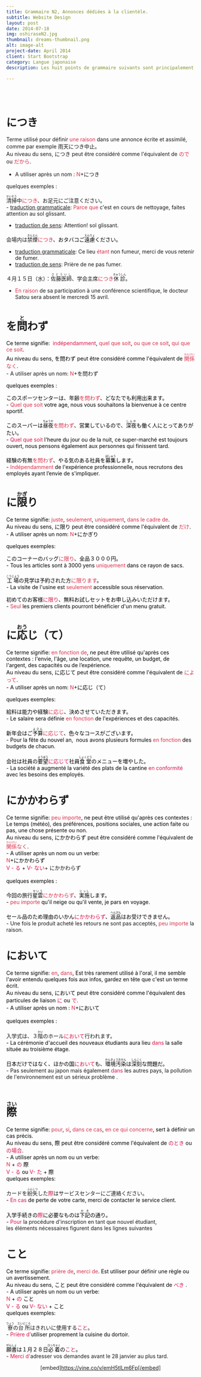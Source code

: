 ```yaml
---
title: Grammaire N2, Annonces dédiées à la clientèle.
subtitle: Website Design
layout: post
date: 2014-07-18
img: oshiraseN2.jpg
thumbnail: dreams-thumbnail.png
alt: image-alt
project-date: April 2014
client: Start Bootstrap
category: Langue japonaise
description: Les huit points de grammaire suivants sont principalement utilisés à l'écrit, notamment dans des annonces professionnelles.

---
```

<br>
<br>

# につき

Terme utilisé pour définir <span style="color: #da314b;">une raison</span> dans une annonce écrite et assimilé, comme par exemple 雨天につき中止。  
Au niveau du sens, につき peut être considéré comme l'équivalent de <span style="color: #da314b;">ので</span> ou <span style="color: #da314b;">だから</span>.  
- A utiliser après un nom : <span style="color: #da314b;">N</span>+につき   

quelques exemples :  

<ruby><rb>清掃</rb><rt>せいそう</rt></ruby>中<span style="color: #da314b;">につき</span>、お足元にご注意ください。  
<span style="color: #da314b;"><span style="color: #000000;">-</span></span> <span style="text-decoration: underline;">traduction grammaticale</span>: <span style="color: #da314b;">Parce que</span> c'est en cours de nettoyage, faites attention au sol glissant.   
- <span style="text-decoration: underline;">traduction de sens</span>: Attention! sol glissant.  

会場内は<ruby><rb>禁煙</rb><rt>きんえん</rt></ruby><span style="color: #da314b;"><span style="color: #da314b;">につき<span style="color: #000000;">、おタバコご<ruby><rb>遠慮</rb><rt>えんりょ</rt></ruby>ください。  
- <span><span style="text-decoration: underline;">traduction grammaticale</span>: </span><span>Ce lieu <span style="color: #da314b;">étant</span> non fumeur, merci de vous retenir de fumer.  
- <span style="text-decoration: underline;">traduction de sens</span><span>: Prière de ne pas fumer.  

</span></span>４月１５日（水）：<ruby><rb>佐藤医師</rb><rt>さとういし</rt></ruby>、学会主席<span style="color: #da314b;">につき</span><ruby><rb>休診</rb><rt>きゅうしん</rt></ruby>。  
- <span style="color: #da314b;">En raison</span> de sa participation à une conférence scientifique, le docteur Satou sera absent le mercredi 15 avril.  

</span></span></span>

# を<ruby><rb>問</rb><rt>と</rt></ruby>わず

<span><span style="color: #000000;">Ce terme signifie: </span> <span style="color: #db134a;">indépendamment</span><span color="#000000" style="color: #000000;">, </span><span style="color: #da314b;">quel</span><span color="#000000" style="color: #000000;"> <span style="color: #da314b;">que soit</span>,</span> <span color="#da314b" style="color: #da314b;">ou que ce soit</span><span color="#000000" style="color: #000000;">,</span> <span style="color: #da314b;">qui que ce soit</span><span color="#000000" style="color: #000000;">.</span>  
<span style="color: #000000;">Au niveau du sens, を問わず peut être considéré comme l'équivalent de <span style="color: #da314b;"><ruby><rb>関</rb><rt>かん</rt></ruby></span></span><span style="color: #da314b;"><ruby><rb>係</rb><rt>けい</rt></ruby>なく</span><span style="color: #000000;">.</span>  
- A utiliser après un nom: <span style="color: #da314b;">N</span><span>+</span>を問わず<span style="color: #da314b;"> </span>  

<span style="color: #000000;">quelques exemples :</span>  

<span style="color: #000000;">このスポーツセンターは、年齢<span style="color: #da314b;">を問わず</span>、どなたでも利用出来ます。</span>  
<span style="color: #da314b;"><span style="color: #000000;">-</span></span><span style="color: #000000;"> </span><span style="color: #da314b;">Quel que soit</span><span style="color: #000000;"> votre age, nous vous souhaitons la bienvenue à ce centre sportif. </span>  

<span><span><span color="#000000" style="color: #000000;">このスーパーは<ruby><rb>昼夜</rb><rt>ちゅうや</rt></ruby><span style="color: #da314b;">を問わず</span>、営業しているので、<ruby><rb>深夜</rb><rt>しんや</rt></ruby>も働く人にとってありがたい。</span>  
<span color="#000000" style="color: #000000;">- <span style="color: #db134a;">Quel que soit</span></span><span color="#000000" style="color: #000000;"> l'heure du jour ou de la nuit, ce super-marché est toujours ouvert, nous pensons également aux personnes qui finissent tard.</span><span style="color: #000000;">  

</span><span color="#000000" style="color: #000000;">経験の有無<span style="color: #da314b;">を問わず</span>、やる気のある社員を<ruby><rb>募集</rb><rt>ぼしゅう</rt></ruby>します。</span>  
<span color="#000000" style="color: #000000;">- </span><span color="#000000"><span color="#da314b" style="color: #da314b;">Indépendamment</span><span color="#000000"><span color="#000000"><span color="#000000"><span color="#000000" style="color: #000000;"> de l'expérience professionnelle, nous recrutons des employés ayant l’envie de s'impliquer.  

</span></span></span></span></span></span></span></span>

# に<ruby><rb>限</rb><rt>かぎ</rt></ruby>り

<span><span><span color="#000000"><span color="#000000"><span color="#000000"><span color="#000000"><span color="#000000"><span style="color: #000000;">Ce terme signifie: </span><span color="#da314b" style="color: #da314b;">juste</span><span color="#000000" style="color: #000000;">,</span> <span color="#da314b" style="color: #da314b;">seulement</span><span color="#da314b">,</span> <span color="#da314b" style="color: #da314b;">uniquement</span><span color="#000000" style="color: #000000;">, </span><span color="#000000" style="color: #000000;"><span style="color: #da314b;">dans le cadre de</span></span><span color="#000000" style="color: #000000;">.</span>  
<span style="color: #000000;">Au niveau du sens, に限り peut être considéré comme l'équivalent de </span><span style="color: #da314b;">だけ</span><span style="color: #000000;">.</span>  
<span color="#000000" style="color: #000000;">- A utiliser après un nom:</span> <span style="color: #da314b;">N</span><span style="color: #000000;">+</span><span color="#000000" style="color: #000000;">にかぎり</span><span style="color: #da314b;"> </span>  

<span style="color: #000000;">quelques exemples:</span>  

<span style="color: #000000;">このコーナーのバッグ<span style="color: #da314b;">に限り</span>、全品３０００円。</span>  
<span style="color: #da314b;"><span style="color: #000000;">-</span></span><span style="color: #000000;"> </span><span style="color: #000000;">Tous les articles sont à 3000 yens <span style="color: #da314b;">uniquement</span> dans ce rayon de sacs. </span>  
<span>  
<span color="#000000" style="color: #000000;"><ruby><rb>工場</rb><rt>こうじょう</rt></ruby>の見学は予約された方<span style="color: #da314b;">に限ります</span>。</span>  
<span color="#000000"><span color="#000000" style="color: #000000;">- La visite de l'usine est <span style="color: #da314b;">seulement</span> accessible sous réservation.</span></span><span style="color: #000000;">  

</span><span color="#000000" style="color: #000000;">初めてのお客様<span style="color: #da134b;">に限り</span>、無料お試しセットをお申し込みいただけます。</span>  
<span color="#000000" style="color: #000000;">- </span><span color="#000000" style="color: #000000;"><span color="#da314b" style="color: #da314b;">Seul</span><span color="#000000"><span color="#000000"><span color="#000000"><span color="#000000" style="color: #000000;"> les premiers clients pourront bénéficier d'un menu gratuit.  

</span></span></span></span></span></span></span></span></span></span></span></span></span>

# に<ruby><rb>応</rb><rt>おう</rt></ruby>じ（て）

<span color="#000000"><span color="#000000"><span color="#000000"><span color="#000000"><span color="#000000"><span color="#000000"><span color="#000000"><span color="#000000"><span color="#000000"><span color="#000000"><span color="#000000"><span color="#000000"><span color="#000000"><span color="#000000"><span color="#000000"><span color="#000000"><span style="color: #000000;">Ce terme signifie: </span><span color="#000000"><span color="#da314b" style="color: #da314b;">en fonction de</span></span><span color="#000000" style="color: #000000;">, ne peut être utilisé qu'après ces contextes : l'envie, l'âge, une location, une requête, un budget, de l'argent, des capacités ou de l’expérience.  </span>  
<span style="color: #000000;">Au niveau du sens, に応じて peut être considéré comme l'équivalent de </span><span style="color: #da314b;">によって</span><span style="color: #000000;">.</span>  
<span color="#000000" style="color: #000000;">- A utiliser après un nom:</span> <span style="color: #da314b;">N</span><span style="color: #000000;">+</span><span color="#000000" style="color: #000000;">に応じ（て）</span>  

<span style="color: #000000;">quelques exemples:</span>  

<span style="color: #000000;">給料は能力や経験<span style="color: #da314b;">に応じ</span>、決めさせていただきます。</span>  
<span style="color: #da314b;"><span style="color: #000000;">-</span></span><span style="color: #000000;"> Le salaire sera définie </span><span style="color: #000000;"><span style="color: #da314b;">en fonction</span> de l'expériences et des capacités. </span>  
<span>  
<span color="#000000" style="color: #000000;">新年会はご<ruby><rb>予算</rb><rt>よさん</rt></ruby><span style="color: #da314b;">に<span>応じて</span></span>、色々なコースがございます。</span>  
<span color="#000000" style="color: #000000;"><span color="#000000" style="color: #000000;">- Pour la fête du nouvel an,  nous avons plusieurs formules <span style="color: #da314b;">en fonction</span> des budgets de chacun.</span></span><span style="color: #000000;">  
</span><span color="#000000" style="color: #000000;">  
会社は社員の<ruby><rb>要望</rb><rt>ようぼう</rt></ruby><span style="color: #da134b;">に応じて</span>社員<ruby><rb>食堂</rb><rt>しょくどう</rt></ruby>のメニューを増やした。</span>  
<span color="#000000" style="color: #000000;">- La société a augmenté la variété des plats de la cantine <span style="color: #da134b;">en conformité</span> avec les besoins des employés.  

</span></span></span></span></span></span></span></span></span></span></span></span></span></span></span></span></span></span>

# にかかわらず

<span color="#000000"><span color="#000000"><span color="#000000"><span color="#000000"><span color="#000000"><span color="#000000"><span color="#000000"><span color="#000000"><span color="#000000"><span color="#000000"><span color="#000000"><span color="#000000"><span color="#000000"><span color="#000000"><span color="#000000"><span color="#000000"><span color="#000000"><span color="#000000"><span color="#000000"><span color="#000000"><span color="#000000"><span color="#000000"><span color="#000000"><span color="#000000"><span color="#000000"><span color="#000000"><span color="#000000"><span color="#000000"><span color="#000000"><span color="#000000"><span color="#000000"><span color="#000000"><span style="color: #000000;">Ce terme signifie: </span><span color="#000000"><span color="#da314b" style="color: #da314b;">peu importe</span></span><span color="#000000" style="color: #000000;">, ne peut être utilisé qu'après ces contextes : Le temps (météo), des préférences, positions sociales, une action faite ou pas, une chose présente ou non.  </span>  
<span style="color: #000000;">Au niveau du sens, にかかわらず peut être considéré comme l'équivalent de <span style="color: #000000;"><span style="color: #da314b;"><ruby><rb>関</rb><rt>かん</rt></ruby></span></span><span style="color: #da314b;"><ruby><rb>係</rb><rt>けい</rt></ruby>なく</span><span style="color: #000000;">.</span></span>  
<span color="#000000" style="color: #000000;">- A utiliser après un nom ou un verbe:  
</span><span style="color: #da314b;">N</span><span style="color: #000000;">+<span>にかかわらず</span>  
</span><span style="color: #db134a;">V - る</span> + <span style="color: #db134a;">V- ない</span>+ <span>にかかわらず  
</span>  
<span style="color: #000000;">quelques exemples :</span>  

<span style="color: #000000;">今回の旅行<ruby><rb>星雲</rb><rt>せいう</rt></ruby><span style="color: #da314b;">にかかわらず</span>、<ruby><rb>実施</rb><rt>じっし</rt></ruby>します。</span>  
<span style="color: #da314b;"><span style="color: #000000;">- <span style="color: #da314b;">peu importe</span> qu'il neige ou qu'il vente, je pars en voyage</span></span><span style="color: #000000;">. </span>  
<span style="color: #000000;">  
セール品のため理由のいかん<span style="color: #db134a;">にかかわらず</span>、<ruby><rb>返品</rb><rt>へんぴん</rt></ruby>はお受けできません。  
</span>-<span color="#da314b" style="color: #da314b;"> </span>Une fois le produit acheté les retours ne sont pas acceptés, <span style="color: #da314b;">peu importe</span> la raison.  

</span></span></span></span></span></span></span></span></span></span></span></span></span></span></span></span></span></span></span></span></span></span></span></span></span></span></span></span></span></span></span></span>

# において

<span color="#000000"><span color="#000000"><span color="#000000"><span color="#000000"><span color="#000000"><span color="#000000"><span color="#000000"><span color="#000000"><span color="#000000"><span color="#000000"><span color="#000000"><span color="#000000"><span color="#000000"><span color="#000000"><span color="#000000"><span color="#000000"><span color="#000000"><span color="#000000"><span color="#000000"><span color="#000000"><span color="#000000"><span color="#000000"><span color="#000000"><span color="#000000"><span color="#000000"><span color="#000000"><span color="#000000"><span color="#000000"><span color="#000000"><span color="#000000"><span color="#000000"><span color="#000000"><span color="#000000"><span color="#000000"><span color="#000000"><span color="#000000"><span color="#000000"><span color="#000000"><span color="#000000"><span color="#000000"><span color="#000000"><span color="#000000"><span color="#000000"><span color="#000000"><span color="#000000"><span color="#000000"><span color="#000000"><span color="#000000"><span color="#000000"><span color="#000000"><span color="#000000"><span color="#000000"><span color="#000000"><span color="#000000"><span color="#000000"><span color="#000000"><span color="#000000"><span color="#000000"><span color="#000000"><span color="#000000"><span color="#000000"><span color="#000000"><span><span color="#000000" style="color: #000000;">Ce terme signifie: </span><span color="#000000"><span color="#da314b" style="color: #da314b;">en</span></span><span color="#000000" style="color: #000000;">,</span> <span color="#000000"><span color="#da314b" style="color: #da314b;">dans</span></span><span color="#da314b" style="color: #000000;">,</span> </span><span color="#000000" style="color: #000000;">Est très rarement utilisé à l'oral, il me semble l'avoir entendu quelques fois aux infos, gardez en tête que c'est un terme écrit.</span>  
<span style="color: #000000;">Au niveau du sens, において peut être considéré comme l'équivalent des particules de liaison <span style="color: #db134a;">に</span> ou <span style="color: #db134a;">で</span></span>.  
<span color="#000000" style="color: #000000;">- A utiliser après un nom :</span> <span style="color: #da314b;">N</span><span style="color: #000000;">+<span>において</span>  
</span>  
<span style="color: #000000;">quelques exemples :  
</span>  
入学式は、３<ruby><rb>階</rb><rt>かい</rt></ruby>のホール<span style="color: #db134a;">において</span>行われます。  
<span><span style="color: #000000;">- La cérémonie d'accueil des nouveaux étudiants aura lieu <span style="color: #db134a;">dans</span> la salle située au troisième étage.</span></span>  
<span style="color: #000000;">  
日本だけではなく、ほかの国<span style="color: #db134a;">において</span>も、<ruby><rb>環境汚染</rb><rt>かんきょうおせん</rt></ruby>は<ruby><rb>深刻</rb><rt>しんこく</rt></ruby>な問題だ。  
</span></span></span></span></span></span></span></span></span></span></span></span></span></span></span></span></span></span></span></span></span></span></span></span></span></span></span></span></span></span></span></span><span><span>- Pas seulement au japon mais également <span style="color: #db134a;">dans</span> les autres pays, la pollution de l'environnement est un sérieux problème .  
</span></span></span></span></span></span></span></span></span></span></span></span></span></span></span></span></span>  
</span></span></span></span></span></span></span></span></span></span></span></span></span></span></span></span>

# <ruby><rb>際</rb><rt>さい</rt></ruby>

<span color="#000000"><span color="#000000"><span color="#000000"><span color="#000000"><span color="#000000"><span color="#000000"><span color="#000000"><span color="#000000"><span color="#000000"><span color="#000000"><span color="#000000"><span color="#000000"><span color="#000000"><span color="#000000"><span color="#000000"><span color="#000000"><span color="#000000"><span color="#000000"><span color="#000000"><span color="#000000"><span color="#000000"><span color="#000000"><span color="#000000"><span color="#000000"><span color="#000000"><span color="#000000"><span color="#000000"><span color="#000000"><span color="#000000"><span color="#000000"><span color="#000000"><span color="#000000"><span color="#000000"><span color="#000000"><span color="#000000"><span color="#000000"><span color="#000000"><span color="#000000"><span color="#000000"><span color="#000000"><span color="#000000"><span color="#000000"><span color="#000000"><span color="#000000"><span color="#000000"><span color="#000000"><span color="#000000"><span color="#000000"><span color="#000000"><span color="#000000"><span color="#000000"><span color="#000000"><span color="#000000"><span color="#000000"><span color="#000000"><span color="#000000"><span color="#000000"><span color="#000000"><span color="#000000"><span color="#000000"><span color="#000000"><span color="#000000"><span color="#000000"><span color="#000000"><span color="#000000" style="color: #000000;">Ce terme signifie: </span><span color="#000000"><span color="#da314b" style="color: #da314b;">pour</span></span><span color="#000000" style="color: #000000;">, </span><span color="#000000"><span color="#da314b" style="color: #da314b;">si</span></span><span color="#000000"><span color="#000000" style="color: #000000;">,</span> <span color="#000000" style="color: #000000;"></span> </span><span color="#000000"><span color="#da314b" style="color: #da314b;">dans ce cas</span></span><span color="#da314b"><span color="#000000" style="color: #000000;">, </span><span color="#000000"><span color="#da314b" style="color: #da314b;">en ce qui concerne</span></span><span color="#000000" style="color: #000000;">, sert à définir un cas précis.</span></span>  
<span style="color: #000000;">Au niveau du sens, 際 peut être considéré comme l'équivalent de <span style="color: #db134a;">のとき</span> ou</span> <span><span color="#db134a" style="color: #db134a;">の場合</span></span>.  
<span style="color: #000000;"><span color="#000000" style="color: #000000;">- A utiliser après un nom ou un verbe:  
</span><span style="color: #da314b;">N </span><span style="color: #000000;">+ <span style="color: #db134a;">の </span><span>際</span>  
</span><span style="color: #db134a;">V - る</span> <span>ou</span><span style="color: #db134a;"> V- た </span><span>+ <span>際</span></span></span>  
<span style="color: #000000;">quelques exemples:  
</span>  
カードを<ruby><rb>紛失</rb><rt>ふんしつ</rt></ruby>した<span style="color: #db134a;">際</span>はサービスセンターにご連絡ください。  
<span style="color: #000000;">- <span style="color: #db134a;">En cas</span> de perte de votre carte, merci de contacter le service client.</span>  
<span style="color: #000000;">  
入学手続きの<span style="color: #db134a;">際</span>に必要なものは<ruby><rb>下記</rb><rt>かき</rt></ruby>の通り。  
</span></span></span></span></span></span></span></span></span></span></span></span></span></span></span></span></span></span></span></span></span></span></span></span></span></span></span></span></span></span></span></span><span><span>- <span style="color: #db134a;">Pour</span> la procédure d'inscription en tant que nouvel étudiant, les éléments nécessaires figurent dans les lignes suivantes  

</span></span></span></span></span></span></span></span></span></span></span></span></span></span></span></span></span></span></span></span></span></span></span></span></span></span></span></span></span></span></span></span></span></span></span>

# こと

<span color="#000000"><span color="#000000"><span color="#000000"><span color="#000000"><span color="#000000"><span color="#000000"><span color="#000000"><span color="#000000"><span color="#000000"><span color="#000000"><span color="#000000"><span color="#000000"><span color="#000000"><span color="#000000"><span color="#000000"><span color="#000000"><span color="#000000"><span color="#000000"><span color="#000000"><span color="#000000"><span color="#000000"><span color="#000000"><span color="#000000"><span color="#000000"><span color="#000000"><span color="#000000"><span color="#000000"><span color="#000000"><span color="#000000"><span color="#000000"><span color="#000000"><span color="#000000"><span color="#000000"><span color="#000000"><span color="#000000"><span color="#000000"><span color="#000000"><span color="#000000"><span color="#000000"><span color="#000000"><span color="#000000"><span color="#000000"><span color="#000000"><span color="#000000"><span color="#000000"><span color="#000000"><span color="#000000"><span color="#000000"><span color="#000000"><span color="#000000"><span color="#000000"><span color="#000000"><span color="#000000"><span color="#000000"><span color="#000000"><span color="#000000"><span color="#000000"><span color="#000000"><span color="#000000"><span color="#000000"><span color="#000000"><span color="#000000"><span color="#000000"><span color="#000000"><span color="#000000"><span color="#000000"><span color="#000000"><span color="#000000"><span color="#000000"><span color="#000000"><span color="#000000"><span color="#000000"><span color="#000000"><span color="#000000"><span color="#000000"><span color="#000000"><span color="#000000"><span color="#000000"><span color="#000000"><span color="#000000"><span color="#000000"><span color="#000000"><span color="#000000"><span color="#000000"><span color="#000000"><span color="#000000"><span color="#000000"><span color="#000000"><span color="#000000"><span color="#000000"><span color="#000000"><span color="#000000"><span color="#000000"><span color="#000000"><span color="#000000" style="color: #000000;">Ce terme signifie: </span><span color="#000000"><span color="#da314b" style="color: #da314b;">prière de</span></span><span color="#000000" style="color: #000000;">, </span><span color="#000000"><span color="#da314b" style="color: #da314b;">merci de</span></span><span color="#000000"><span color="#000000" style="color: #000000;">.</span></span><span color="#da314b"><span color="#000000" style="color: #000000;"> Est utiliser pour définir une règle ou un avertissement.</span></span>  
<span style="color: #000000;">Au niveau du sens, こと peut être considéré comme l'équivalent de <span style="color: #db134a;">べき</span></span> .  
<span style="color: #000000;"><span color="#000000" style="color: #000000;">- A utiliser après un nom ou un verbe:  
</span><span style="color: #da314b;">N </span><span style="color: #000000;">+ <span style="color: #db134a;">の </span><span>こと</span>  
</span><span style="color: #db134a;">V - る</span> <span>ou</span><span style="color: #db134a;"> V- ない </span><span>+ こと</span></span>  
<span style="color: #000000;">quelques exemples:  
</span>  
<ruby><rb>寮</rb><rt>りょう</rt></ruby>の<ruby><rb>台所</rb><rt>だいどころ</rt></ruby>はきれいに使用する<span style="color: #db134a;">こと</span><span>。</span>  
<span style="color: #000000;">-</span> <span><span color="#db134a" style="color: #db134a;">Prière </span></span><span><span color="#000000" style="color: #000000;"><span style="color: #db134a;">d'</span>utiliser proprement la cuisine du dortoir.</span></span>  
<span style="color: #000000;">  
<ruby><rb>願書</rb><rt>がんしょ</rt></ruby>は１月２８日<ruby><rb>必着</rb><rt>ひっちゃく</rt></ruby>の<span style="color: #db134a;">こと</span>。  
</span></span></span></span></span></span></span></span></span></span></span></span></span></span></span></span></span></span></span></span></span></span></span></span></span></span></span></span></span></span></span></span>- <span color="#db134a" style="color: #db134a;">Merci d'</span>adresser vos demandes avant le 28 janvier au plus tard.  

</span></span></span></span></span></span></span></span></span></span></span></span></span></span></span></span></span></span></span></span></span></span></span></span></span></span></span></span></span></span></span></span></span></span></span></span></span></span></span></span></span></span></span></span></span></span></span></span></span></span></span></span></span></span></span></span></span></span></span></span></span></span></span>

<div style="text-align: center;">

[embed]https://vine.co/v/emH5tlLm6Fp[/embed]

</div>

<span color="#000000"><span color="#000000"><span color="#000000"><span color="#000000"><span color="#000000"><span color="#000000"><span color="#000000"><span color="#000000"><span color="#000000"><span color="#000000"><span color="#000000"><span color="#000000"><span color="#000000"><span color="#000000"><span color="#000000"><span color="#000000"><span color="#000000"><span color="#000000"><span color="#000000"><span color="#000000"><span color="#000000"><span color="#000000"><span color="#000000"><span color="#000000"><span color="#000000"><span color="#000000"><span color="#000000"><span color="#000000"><span color="#000000"><span color="#000000"><span color="#000000"><span color="#000000"><span color="#000000"><span color="#000000"><span color="#000000"><span color="#000000"><span color="#000000"><span color="#000000"><span color="#000000"><span color="#000000"><span color="#000000"><span color="#000000"><span color="#000000"><span color="#000000"><span color="#000000"><span color="#000000"><span color="#000000"><span color="#000000"><span color="#000000"><span color="#000000"><span color="#000000"><span color="#000000"><span color="#000000"><span color="#000000"><span color="#000000"><span color="#000000"><span color="#000000"><span color="#000000"><span color="#000000"><span color="#000000"><span color="#000000"><span color="#000000"></span></span></span></span></span></span></span></span></span></span></span></span></span></span></span></span></span></span></span></span></span></span></span></span></span></span></span></span></span></span></span></span></span></span></span></span></span></span></span></span></span></span></span></span></span></span>  
</span></span></span></span></span></span></span></span></span></span></span></span></span></span></span></span>